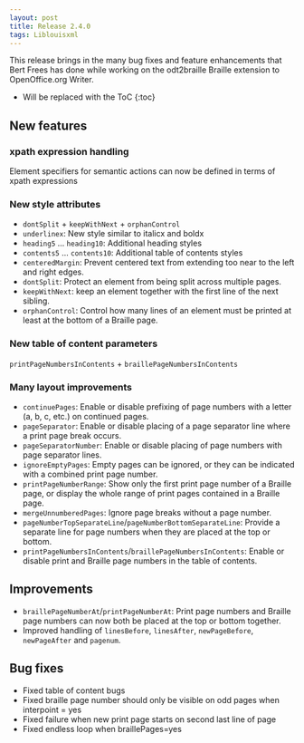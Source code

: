 ```yaml
---
layout: post
title: Release 2.4.0
tags: Liblouisxml
---
```


This release brings in the many bug fixes and feature enhancements that Bert Frees has done while working on the odt2braille Braille extension to OpenOffice.org Writer.

* Will be replaced with the ToC
{:toc}

## New features

### xpath expression handling

Element specifiers for semantic actions can now be defined in terms of xpath expressions

### New style attributes

* `dontSplit` + `keepWithNext` + `orphanControl`
* `underlinex`: New style similar to italicx and boldx
* `heading5` ... `heading10`: Additional heading styles
* `contents5` ... `contents10`: Additional table of contents styles
* `centeredMargin`: Prevent centered text from extending too near to the left and right edges.
* `dontSplit`: Protect an element from being split across multiple pages.
* `keepWithNext`: keep an element together with the first line of the next sibling.
* `orphanControl`: Control how many lines of an element must be printed at least at the bottom of a Braille page. 

### New table of content parameters

`printPageNumbersInContents` + `braillePageNumbersInContents`

### Many layout improvements

* `continuePages`: Enable or disable prefixing of page numbers with a letter (a, b, c, etc.) on continued pages.
* `pageSeparator`: Enable or disable placing of a page separator line where a print page break occurs.
* `pageSeparatorNumber`: Enable or disable placing of page numbers with page separator lines.
* `ignoreEmptyPages`: Empty pages can be ignored, or they can be indicated with a combined print page number.
* `printPageNumberRange`: Show only the first print page number of a Braille page, or display the whole range of print pages contained in a Braille page.
* `mergeUnnumberedPages`: Ignore page breaks without a page number.
* `pageNumberTopSeparateLine`/`pageNumberBottomSeparateLine`: Provide a separate line for page numbers when they are placed at the top or bottom.
* `printPageNumbersInContents`/`braillePageNumbersInContents`: Enable or disable print and Braille page numbers in the table of contents. 

## Improvements

* `braillePageNumberAt`/`printPageNumberAt`: Print page numbers and Braille page numbers can now both be placed at the top or bottom together.
* Improved handling of `linesBefore`, `linesAfter`, `newPageBefore`, `newPageAfter` and `pagenum`. 

## Bug fixes

* Fixed table of content bugs
* Fixed braille page number should only be visible on odd pages when interpoint = yes
* Fixed failure when new print page starts on second last line of page
* Fixed endless loop when braillePages=yes
